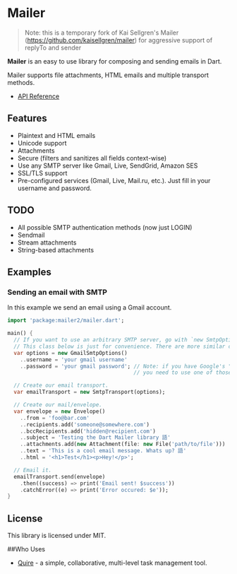 Mailer
==

> Note: this is a temporary fork of Kai Sellgren's Mailer (https://github.com/kaisellgren/mailer) for aggressive support of replyTo and sender

**Mailer** is an easy to use library for composing and sending emails in Dart.

Mailer supports file attachments, HTML emails and multiple transport methods.

* [API Reference](http://www.dartdocs.org/documentation/mailer2/0.8.12+2)

## Features

* Plaintext and HTML emails
* Unicode support
* Attachments
* Secure (filters and sanitizes all fields context-wise)
* Use any SMTP server like Gmail, Live, SendGrid, Amazon SES
* SSL/TLS support
* Pre-configured services (Gmail, Live, Mail.ru, etc.). Just fill in your username and password.

## TODO

* All possible SMTP authentication methods (now just LOGIN)
* Sendmail
* Stream attachments
* String-based attachments

## Examples

### Sending an email with SMTP

In this example we send an email using a Gmail account.
```dart
import 'package:mailer2/mailer.dart';

main() {
  // If you want to use an arbitrary SMTP server, go with `new SmtpOptions()`.
  // This class below is just for convenience. There are more similar classes available.
  var options = new GmailSmtpOptions()
    ..username = 'your gmail username'
    ..password = 'your gmail password'; // Note: if you have Google's "app specific passwords" enabled,
                                        // you need to use one of those here.

  // Create our email transport.
  var emailTransport = new SmtpTransport(options);

  // Create our mail/envelope.
  var envelope = new Envelope()
    ..from = 'foo@bar.com'
    ..recipients.add('someone@somewhere.com')
    ..bccRecipients.add('hidden@recipient.com')
    ..subject = 'Testing the Dart Mailer library 語'
    ..attachments.add(new Attachment(file: new File('path/to/file')))
    ..text = 'This is a cool email message. Whats up? 語'
    ..html = '<h1>Test</h1><p>Hey!</p>';

  // Email it.
  emailTransport.send(envelope)
    .then((success) => print('Email sent! $success'))
    .catchError((e) => print('Error occured: $e'));
}
```

## License
This library is licensed under MIT.

##Who Uses

* [Quire](https://quire.io) - a simple, collaborative, multi-level task management tool.
